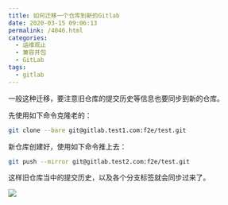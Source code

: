 ```yaml
---
title: 如何迁移一个仓库到新的Gitlab
date: 2020-03-15 09:06:13
permalink: /4046.html
categories:
  - 运维观止
  - 兼容并包
  - GitLab
tags:
  - gitlab
---
```


一般这种迁移，要注意旧仓库的提交历史等信息也要同步到新的仓库。

先使用如下命令克隆老的：

```sh
git clone --bare git@gitlab.test1.com:f2e/test.git
```

新仓库创建好，使用如下命令推上去：

```sh
git push --mirror git@gitlab.test2.com:f2e/test.git
```

这样旧仓库当中的提交历史，以及各个分支标签就会同步过来了。

![](https://tva3.sinaimg.cn/large/71cfeb93ly1gafm4wvl6dj22u61lhu10.jpg)
